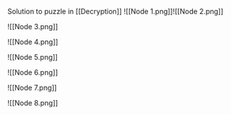 Solution to puzzle in [[Decryption]]
![[Node 1.png]]![[Node 2.png]]

![[Node 3.png]]

![[Node 4.png]]

![[Node 5.png]]

![[Node 6.png]]

![[Node 7.png]]

![[Node 8.png]]